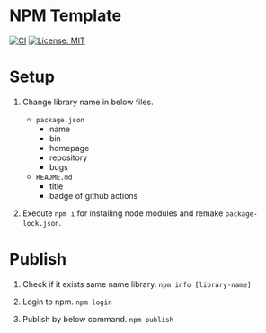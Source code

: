 # NPM Template

[![CI](https://github.com/k-kuroguro/npm-template/actions/workflows/main.yaml/badge.svg)](https://github.com/k-kuroguro/npm-template/actions/workflows/main.yaml)
[![License: MIT](https://img.shields.io/badge/License-MIT-yellow.svg)](https://opensource.org/licenses/MIT)

# Setup

1. Change library name in below files.
    - `package.json`
      - name
      - bin
      - homepage
      - repository
      - bugs
    - `README.md`
      - title
      - badge of github actions

2. Execute `npm i` for installing node modules and remake `package-lock.json`.

# Publish

1. Check if it exists same name library.
   `npm info [library-name]`

2. Login to npm.
   `npm login`

3. Publish by below command.
   `npm publish`
